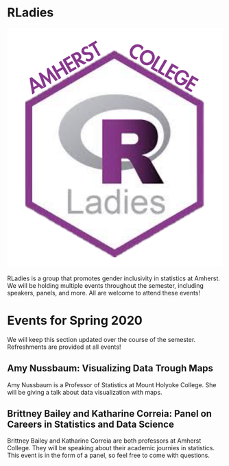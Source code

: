 # RLadies

![RLadies Amherst Logo](rladies_amherst_logo.png)

RLadies is a group that promotes gender inclusivity in statistics at Amherst. We will be holding multiple events throughout the semester, including speakers, panels, and more. All are welcome to attend these events!

# Events for Spring 2020

We will keep this section updated over the course of the semester. Refreshments are provided at all events!

## Amy Nussbaum: Visualizing Data Trough Maps
Amy Nussbaum is a Professor of Statistics at Mount Holyoke College. She will be giving a talk about data visualization with maps. 

## Brittney Bailey and Katharine Correia: Panel on Careers in Statistics and Data Science
Brittney Bailey and Katharine Correia are both professors at Amherst College. They will be speaking about their academic journies in statistics. This event is in the form of a panel, so feel free to come with questions.
